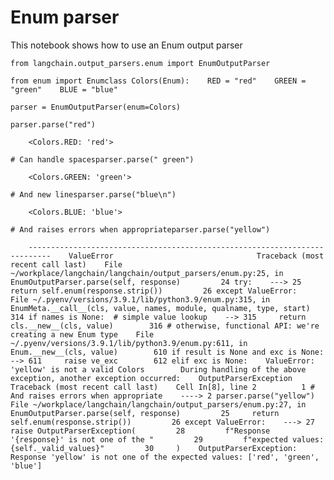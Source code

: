 Enum parser
===========

This notebook shows how to use an Enum output parser

    from langchain.output_parsers.enum import EnumOutputParser

    from enum import Enumclass Colors(Enum):    RED = "red"    GREEN = "green"    BLUE = "blue"

    parser = EnumOutputParser(enum=Colors)

    parser.parse("red")

        <Colors.RED: 'red'>

    # Can handle spacesparser.parse(" green")

        <Colors.GREEN: 'green'>

    # And new linesparser.parse("blue\n")

        <Colors.BLUE: 'blue'>

    # And raises errors when appropriateparser.parse("yellow")

        ---------------------------------------------------------------------------    ValueError                                Traceback (most recent call last)    File ~/workplace/langchain/langchain/output_parsers/enum.py:25, in EnumOutputParser.parse(self, response)         24 try:    ---> 25     return self.enum(response.strip())         26 except ValueError:    File ~/.pyenv/versions/3.9.1/lib/python3.9/enum.py:315, in EnumMeta.__call__(cls, value, names, module, qualname, type, start)        314 if names is None:  # simple value lookup    --> 315     return cls.__new__(cls, value)        316 # otherwise, functional API: we're creating a new Enum type    File ~/.pyenv/versions/3.9.1/lib/python3.9/enum.py:611, in Enum.__new__(cls, value)        610 if result is None and exc is None:    --> 611     raise ve_exc        612 elif exc is None:    ValueError: 'yellow' is not a valid Colors        During handling of the above exception, another exception occurred:    OutputParserException                     Traceback (most recent call last)    Cell In[8], line 2          1 # And raises errors when appropriate    ----> 2 parser.parse("yellow")    File ~/workplace/langchain/langchain/output_parsers/enum.py:27, in EnumOutputParser.parse(self, response)         25     return self.enum(response.strip())         26 except ValueError:    ---> 27     raise OutputParserException(         28         f"Response '{response}' is not one of the "         29         f"expected values: {self._valid_values}"         30     )    OutputParserException: Response 'yellow' is not one of the expected values: ['red', 'green', 'blue']